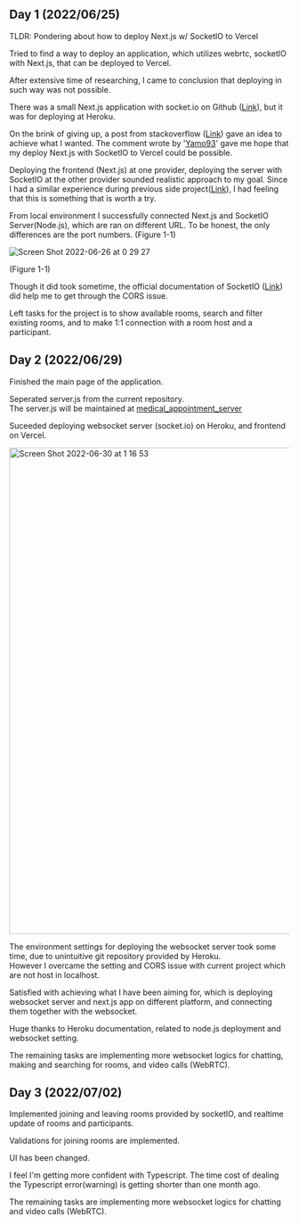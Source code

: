 ## Day 1 (2022/06/25)

TLDR: Pondering about how to deploy Next.js w/ SocketIO to Vercel

Tried to find a way to deploy an application, which utilizes webrtc, socketIO with Next.js, that can be deployed to Vercel.

After extensive time of researching, I came to conclusion that deploying in such way was not possible.

There was a small Next.js application with socket.io on Github (<a href="https://github.com/arch-inc/nextjs-socketio-chat-example">Link</a>), but it was for deploying at Heroku.

On the brink of giving up, a post from stackoverflow (<a href="https://stackoverflow.com/questions/64795433/deploying-nextjs-front-end-and-expresss-back-end-to-heroku">Link</a>) gave an idea to achieve what I wanted. The comment wrote by '<a href="https://stackoverflow.com/users/11236310/yamo93">Yamo93</a>' gave me hope that my deploy Next.js with SocketIO to Vercel could be possible.

Deploying the frontend (Next.js) at one provider, deploying the server with SocketIO at the other provider sounded realistic approach to my goal. Since I had a similar experience during previous side project(<a href="https://github.com/tyomhk2015/mini_reactnode">Link</a>), I had feeling that this is something that is worth a try.

From local environment I successfully connected Next.js and SocketIO Server(Node.js), which are ran on different URL. To be honest, the only differences are the port numbers. (Figure 1-1)

![Screen Shot 2022-06-26 at 0 29 27](https://user-images.githubusercontent.com/35278730/175780509-930dfab3-ef30-462b-9082-209e6b0e016f.png)

(Figure 1-1)

Though it did took sometime, the official documentation of SocketIO (<a href="https://socket.io/docs/v3/handling-cors/">Link</a>) did help me to get through the CORS issue.

Left tasks for the project is to show available rooms, search and filter existing rooms, and to make 1:1 connection with a room host and a participant.

## Day 2 (2022/06/29)

Finished the main page of the application.

Seperated server.js from the current repository.<br>
The server.js will be maintained at <a href="https://github.com/tyomhk2015/medical_appointment_server">medical_appointment_server</a>

Suceeded deploying websocket server (socket.io) on Heroku, and frontend on Vercel.

<img width="873" alt="Screen Shot 2022-06-30 at 1 16 53" src="https://user-images.githubusercontent.com/35278730/176486319-3c1c584e-772e-49f3-930c-7edb5eb7bace.png">

The environment settings for deploying the websocket server took some time, due to unintuitive git repository provided by Heroku.<br>
However I overcame the setting and CORS issue with current project which are not host in localhost.

Satisfied with achieving what I have been aiming for, which is deploying websocket server and next.js app on different platform, and connecting them together with the websocket.

Huge thanks to Heroku documentation, related to node.js deployment and websocket setting.

The remaining tasks are implementing more websocket logics for chatting, making and searching for rooms, and video calls (WebRTC).

## Day 3 (2022/07/02)

Implemented joining and leaving rooms provided by socketIO, and realtime update of rooms and participants.

Validations for joining rooms are implemented.

UI has been changed.

I feel I'm getting more confident with Typescript. The time cost of dealing the Typescript error(warning) is getting shorter than one month ago.

The remaining tasks are implementing more websocket logics for chatting and video calls (WebRTC).